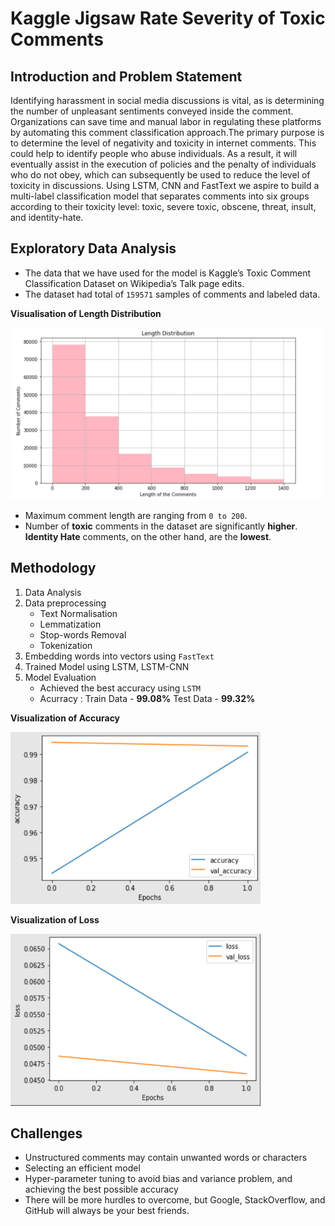 # Kaggle Jigsaw Rate Severity of Toxic Comments

## Introduction and Problem Statement
Identifying harassment in social media discussions is vital, as is determining the number of unpleasant sentiments conveyed inside the comment. Organizations can save time and manual labor in regulating these platforms by automating this comment classification approach.The primary purpose is to determine the level of negativity and toxicity in internet comments. This could help to identify people who abuse individuals. As a result, it will eventually assist in the execution of policies and the penalty of individuals who do not obey, which can subsequently be used to reduce the level of toxicity in discussions. Using LSTM, CNN and FastText we aspire to build a multi-label classification model that separates comments into six groups according to their toxicity level: toxic, severe toxic, obscene, threat, insult, and identity-hate.
 
 ## Exploratory Data Analysis
  - The data that we have used for the model is Kaggle’s Toxic Comment Classification Dataset on Wikipedia’s Talk page edits.
  - The dataset had total of `159571` samples of comments and labeled data.

  **Visualisation of Length Distribution**
  
  <img src="images/histogram.png" width="500" height="275">
  
  
  
 - Maximum comment length are ranging from `0 to 200`. 
 - Number of **toxic** comments in the dataset are significantly **higher**. **Identity Hate** comments, on the other hand, are the **lowest**.
 
 
  ## Methodology
  
  1. Data Analysis
  2. Data preprocessing
     - Text Normalisation
     - Lemmatization
     - Stop-words Removal
     - Tokenization
  3. Embedding words into vectors using `FastText`
  4. Trained Model using LSTM, LSTM-CNN
  5. Model Evaluation 
     - Achieved the best accuracy using `LSTM`
     - Acurracy : Train Data - **99.08%** Test Data - **99.32%**
  
  **Visualization of Accuracy**
  
  <img src="images/LSTM-FastText-AccuracyGraph.png" width="400" height="275">
  
  **Visualization of Loss**
  
  <img src="images/LSTM-FastText-LossGraph.png" width="400" height="275">


## Challenges
- Unstructured comments may contain unwanted words or characters
- Selecting an efficient model 
- Hyper-parameter tuning to avoid bias and variance problem, and achieving the best possible accuracy
- There will be more hurdles to overcome, but Google, StackOverflow, and GitHub will always be your best friends.
  
